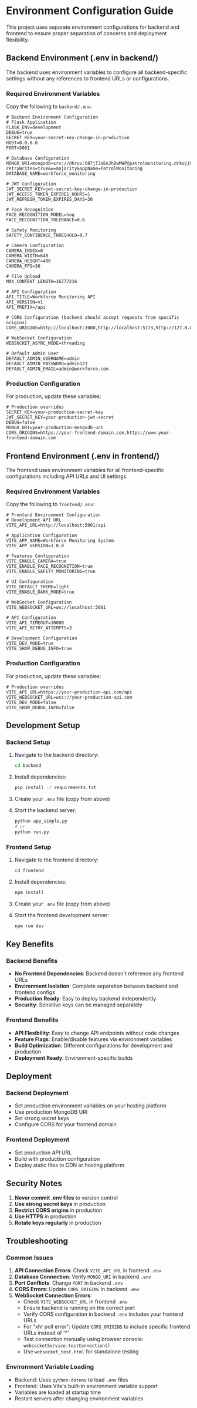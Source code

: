 # Environment Configuration Guide

This project uses separate environment configurations for backend and frontend to ensure proper separation of concerns and deployment flexibility.

## Backend Environment (.env in backend/)

The backend uses environment variables to configure all backend-specific settings without any references to frontend URLs or configurations.

### Required Environment Variables

Copy the following to `backend/.env`:

```env
# Backend Environment Configuration
# Flask Application
FLASK_ENV=development
DEBUG=true
SECRET_KEY=your-secret-key-change-in-production
HOST=0.0.0.0
PORT=5001

# Database Configuration
MONGO_URI=mongodb+srv://dhruv:O87jTJsEnJhDwMWP@patrolmonitoring.drkoji9.mongodb.net/?retryWrites=true&w=majority&appName=PatrolMonitoring
DATABASE_NAME=workforce_monitoring

# JWT Configuration
JWT_SECRET_KEY=jwt-secret-key-change-in-production
JWT_ACCESS_TOKEN_EXPIRES_HOURS=1
JWT_REFRESH_TOKEN_EXPIRES_DAYS=30

# Face Recognition
FACE_RECOGNITION_MODEL=hog
FACE_RECOGNITION_TOLERANCE=0.6

# Safety Monitoring
SAFETY_CONFIDENCE_THRESHOLD=0.7

# Camera Configuration
CAMERA_INDEX=0
CAMERA_WIDTH=640
CAMERA_HEIGHT=480
CAMERA_FPS=30

# File Upload
MAX_CONTENT_LENGTH=16777216

# API Configuration
API_TITLE=Workforce Monitoring API
API_VERSION=v1
API_PREFIX=/api

# CORS Configuration (backend should accept requests from specific origins)
CORS_ORIGINS=http://localhost:3000,http://localhost:5173,http://127.0.0.1:3000,http://127.0.0.1:5173

# WebSocket Configuration
WEBSOCKET_ASYNC_MODE=threading

# Default Admin User
DEFAULT_ADMIN_USERNAME=admin
DEFAULT_ADMIN_PASSWORD=admin123
DEFAULT_ADMIN_EMAIL=admin@workforce.com
```

### Production Configuration

For production, update these variables:

```env
# Production overrides
SECRET_KEY=your-production-secret-key
JWT_SECRET_KEY=your-production-jwt-secret
DEBUG=false
MONGO_URI=your-production-mongodb-uri
CORS_ORIGINS=https://your-frontend-domain.com,https://www.your-frontend-domain.com
```

## Frontend Environment (.env in frontend/)

The frontend uses environment variables for all frontend-specific configurations including API URLs and UI settings.

### Required Environment Variables

Copy the following to `frontend/.env`:

```env
# Frontend Environment Configuration
# Development API URL
VITE_API_URL=http://localhost:5001/api

# Application Configuration
VITE_APP_NAME=Workforce Monitoring System
VITE_APP_VERSION=1.0.0

# Features Configuration
VITE_ENABLE_CAMERA=true
VITE_ENABLE_FACE_RECOGNITION=true
VITE_ENABLE_SAFETY_MONITORING=true

# UI Configuration
VITE_DEFAULT_THEME=light
VITE_ENABLE_DARK_MODE=true

# WebSocket Configuration
VITE_WEBSOCKET_URL=ws://localhost:5001

# API Configuration
VITE_API_TIMEOUT=30000
VITE_API_RETRY_ATTEMPTS=3

# Development Configuration
VITE_DEV_MODE=true
VITE_SHOW_DEBUG_INFO=true
```

### Production Configuration

For production, update these variables:

```env
# Production overrides
VITE_API_URL=https://your-production-api.com/api
VITE_WEBSOCKET_URL=wss://your-production-api.com
VITE_DEV_MODE=false
VITE_SHOW_DEBUG_INFO=false
```

## Development Setup

### Backend Setup

1. Navigate to the backend directory:
   ```bash
   cd backend
   ```

2. Install dependencies:
   ```bash
   pip install -r requirements.txt
   ```

3. Create your `.env` file (copy from above)

4. Start the backend server:
   ```bash
   python app_simple.py
   # or
   python run.py
   ```

### Frontend Setup

1. Navigate to the frontend directory:
   ```bash
   cd frontend
   ```

2. Install dependencies:
   ```bash
   npm install
   ```

3. Create your `.env` file (copy from above)

4. Start the frontend development server:
   ```bash
   npm run dev
   ```

## Key Benefits

### Backend Benefits
- **No Frontend Dependencies**: Backend doesn't reference any frontend URLs
- **Environment Isolation**: Complete separation between backend and frontend configs
- **Production Ready**: Easy to deploy backend independently
- **Security**: Sensitive keys can be managed separately

### Frontend Benefits
- **API Flexibility**: Easy to change API endpoints without code changes
- **Feature Flags**: Enable/disable features via environment variables
- **Build Optimization**: Different configurations for development and production
- **Deployment Ready**: Environment-specific builds

## Deployment

### Backend Deployment
- Set production environment variables on your hosting platform
- Use production MongoDB URI
- Set strong secret keys
- Configure CORS for your frontend domain

### Frontend Deployment
- Set production API URL
- Build with production configuration
- Deploy static files to CDN or hosting platform

## Security Notes

1. **Never commit .env files** to version control
2. **Use strong secret keys** in production
3. **Restrict CORS origins** in production
4. **Use HTTPS** in production
5. **Rotate keys regularly** in production

## Troubleshooting

### Common Issues

1. **API Connection Errors**: Check `VITE_API_URL` in frontend `.env`
2. **Database Connection**: Verify `MONGO_URI` in backend `.env`
3. **Port Conflicts**: Change `PORT` in backend `.env`
4. **CORS Errors**: Update `CORS_ORIGINS` in backend `.env`
5. **WebSocket Connection Errors**: 
   - Check `VITE_WEBSOCKET_URL` in frontend `.env`
   - Ensure backend is running on the correct port
   - Verify CORS configuration in backend `.env` includes your frontend URLs
   - For "xhr poll error": Update `CORS_ORIGINS` to include specific frontend URLs instead of '*'
   - Test connection manually using browser console: `websocketService.testConnection()`
   - Use `websocket_test.html` for standalone testing

### Environment Variable Loading

- Backend: Uses `python-dotenv` to load `.env` files
- Frontend: Uses Vite's built-in environment variable support
- Variables are loaded at startup time
- Restart servers after changing environment variables 